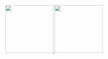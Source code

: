 <div>
<a href="https://github.com/Adailton-Gama">
<img height="150em" src="https://github-readme-stats.vercel.app/api/top-langs/?username=Adailton-Gama&layout=compact&langs_count=7&theme=dracula"/>
<img height="150em" src="https://github-readme-stats.vercel.app/api?username=Adailton-Gama&show_icons=true&theme=dracula&include_all_commits=true&count_private=true"/>
</div>
